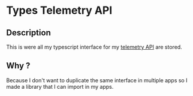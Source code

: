 # Types Telemetry API

## Description
This is were all my typescript interface for my [telemetry API](https://github.com/hcabel/hcabel-monorepo/tree/DEV/apps/backend/telemetry-api) are stored.

## Why ?
Because I don't want to duplicate the same interface in multiple apps so I made a library that I can import in my apps.